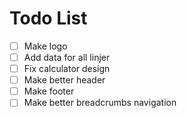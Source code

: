 # Todo List

- [ ] Make logo
- [ ] Add data for all linjer
- [ ] Fix calculator design
- [ ] Make better header
- [ ] Make footer
- [ ] Make better breadcrumbs navigation